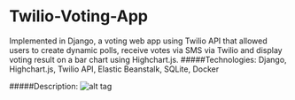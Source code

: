 Twilio-Voting-App
========
Implemented in Django, a voting web app using Twilio API that allowed users to create dynamic polls, receive votes via SMS via Twilio and display voting result on a bar chart using Highchart.js.
#####Technologies: 
Django, Highchart.js, Twilio API, Elastic Beanstalk, SQLite, Docker

#####Description:
![alt tag](https://github.com/srv89/Twilio-Voting-App/blob/master/images/1.png)
